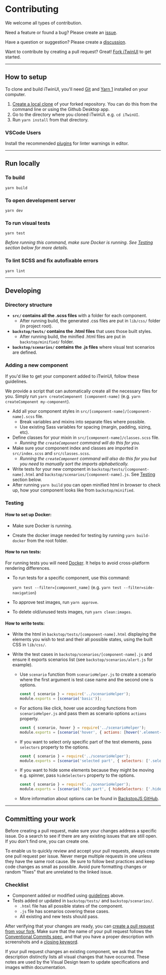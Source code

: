 # Contributing

We welcome all types of contribution.

Need a feature or found a bug? Please create an [issue](https://github.com/iTwin/iTwinUI/issues).

Have a question or suggestion? Please create a [discussion](https://github.com/iTwin/iTwinUI/discussions).

Want to contribute by creating a pull request? Great! [Fork iTwinUI](https://docs.github.com/en/get-started/quickstart/fork-a-repo#forking-a-repository) to get started.

---

## How to setup

To clone and build iTwinUI, you'll need [Git](https://git-scm.com) and [Yarn 1](https://yarnpkg.com/getting-started/install) installed on your computer.

1. [Create a local clone](https://docs.github.com/en/get-started/quickstart/fork-a-repo#cloning-your-forked-repository) of your forked repository. You can do this from the command line or using the Github Desktop app.
2. Go to the directory where you cloned iTwinUI. e.g. `cd iTwinUI`.
3. Run `yarn install` from that directory.

### VSCode Users

Install the recommended [plugins](./.vscode/extensions.json) for linter warnings in editor.

---

## Run locally

### To build

`yarn build`

### To open development server

`yarn dev`

### To run visual tests

`yarn test`

_Before running this command, make sure Docker is running. See [Testing](#Testing) section below for more details._

### To lint SCSS and fix autofixable errors

`yarn lint`

---

## Developing

### Directory structure

- **`src/` contains all the .scss files** with a folder for each component.
  - After running build, the generated .css files are put in `lib/css/` folder (in project root).
- **`backstop/tests/` contains the .html files** that uses those built styles.
  - After running build, the minified .html files are put in `backstop/minified/` folder.
- **`backstop/scenarios/` contains the .js files** where visual test scenarios are defined.

### Adding a new component

If you'd like to get your component added to iTwinUI, follow these guidelines.

We provide a script that can automatically create all the necessary files for you. Simply run `yarn createComponent [component-name]` (e.g. `yarn createComponent my-component`).

- Add all your component styles in `src/[component-name]/[component-name].scss` file.
  - Break variables and mixins into separate files where possible.
  - Use existing Sass variables for spacing (margin, padding, sizing, etc).
- Define classes for your mixin in `src/[component-name]/classes.scss` file.
  - _Running the `createComponent` command will do this for you._
- Make sure your component index and classes are imported in `src/index.scss` and `src/classes.scss`.
  - _Running the `createComponent` command will also do this for you but you need to manually sort the imports alphabetically._
- Write tests for your new component in `backstop/tests/[component-name].html` and `backstop/scenarios/[component-name].js`. See [Testing](#Testing) section below.
- After running `yarn build` you can open minified html in browser to check up, how your component looks like from `backstop/minified`.

### Testing

#### How to set up Docker:

- Make sure Docker is running.

- Create the docker image needed for testing by running `yarn build-docker` from the root folder.

#### How to run tests:

For running tests you will need [Docker](https://www.docker.com/products/docker-desktop). It helps to avoid cross-platform rendering differences.

- To run tests for a specific component, use this command:

  `yarn test --filter=[component_name]` (e.g. `yarn test --filter=side-navigation`)

- To approve test images, run `yarn approve`.

- To delete old/unused tests images, run `yarn clean:images`.

#### How to write tests:

- Write the html in `backstop/tests/[component-name].html` displaying the elements you wish to test and their all possible states, using the built CSS in `lib/css/`.

- Write the test cases in `backstop/scenarios/[component-name].js` and ensure it exports scenarios list (see `backstop/scenarios/alert.js` for example).
  - Use `scenario` function from `scenarioHelper.js` to create a scenario where the first argument is test case name and the second one is options.
    ```js
    const { scenario } = require('../scenarioHelper');
    module.exports = [scenario('basic')];
    ```
  - For actions like click, hover use according functions from `scenarioHelper.js` and pass them as scenario options `actions` property.
    ```js
    const { scenario, hover } = require('../scenarioHelper');
    module.exports = [scenario('hover', { actions: [hover('.element-selector')] })];
    ```
  - If you want to select only specific part of the test elements, pass `selectors` property to the options.
    ```js
    const { scenario } = require('../scenarioHelper');
    module.exports = [scenario('selected part', { selectors: ['.selected-part-selector'] })];
    ```
  - If you want to hide some elements because they might be moving e.g. spinner, pass `hideSelectors` property to the options.
    ```js
    const { scenario } = require('../scenarioHelper');
    module.exports = [scenario('hide part', { hideSelectors: ['.hide-selector'] })];
    ```
  - More information about options can be found in [BackstopJS GitHub](https://github.com/garris/BackstopJS#advanced-scenarios).

---

## Committing your work

Before creating a pull request, make sure your changes address a specific issue. Do a search to see if there are any existing issues that are still open. If you don't find one, you can create one.

To enable us to quickly review and accept your pull requests, always create one pull request per issue. Never merge multiple requests in one unless they have the same root cause. Be sure to follow best practices and keep code changes as small as possible. Avoid pure formatting changes or random "fixes" that are unrelated to the linked issue.

### Checklist

- Component added or modified using [guidelines](#Developing) above.
- Tests added or updated in `backstop/tests/` and `backstop/scenarios/`.
  - `.html` file has all possible states of the component.
  - `.js` file has scenarios covering these cases.
  - All existing and new tests should pass.

After verifying that your changes are ready, you can [create a pull request from your fork](https://docs.github.com/en/github/collaborating-with-issues-and-pull-requests/creating-a-pull-request-from-a-fork). Make sure that the name of your pull request follows the [Conventional Commits spec](https://www.conventionalcommits.org/), and that you have a proper description with screenshots and a [closing keyword](https://docs.github.com/en/github/writing-on-github/working-with-advanced-formatting/using-keywords-in-issues-and-pull-requests).

If your pull request changes an existing component, we ask that the description distinctly lists all visual changes that have occurred. These notes are used by the Visual Design team to update specifications and images within documentation.

